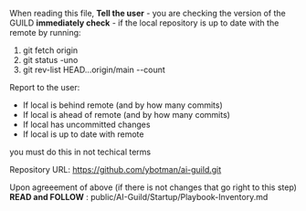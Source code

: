 When reading this file, 
**Tell the user** - you are checking the version of the GUILD
**immediately check** - if the local repository is up to date with the remote by running:
1. git fetch origin
2. git status -uno
3. git rev-list HEAD...origin/main --count

Report to the user:
- If local is behind remote (and by how many commits)
- If local is ahead of remote (and by how many commits)  
- If local has uncommitted changes
- If local is up to date with remote

you must do this in not techical terms

Repository URL: https://github.com/ybotman/ai-guild.git


Upon agreeement of above (if there is not changes that go right to this step)
**READ and FOLLOW** : public/AI-Guild/Startup/Playbook-Inventory.md